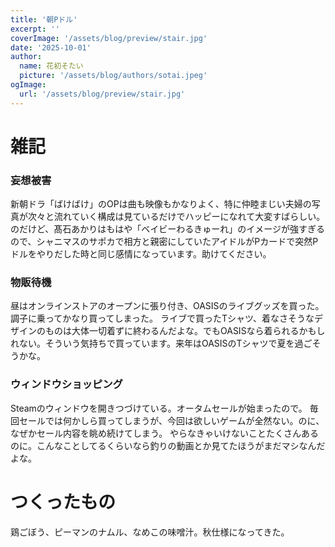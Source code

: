 ```yaml
---
title: '朝Pドル'
excerpt: ''
coverImage: '/assets/blog/preview/stair.jpg'
date: '2025-10-01'
author:
  name: 花初そたい
  picture: '/assets/blog/authors/sotai.jpeg'
ogImage:
  url: '/assets/blog/preview/stair.jpg'
---
```

# 雑記
### 妄想被害
新朝ドラ「ばけばけ」のOPは曲も映像もかなりよく、特に仲睦まじい夫婦の写真が次々と流れていく構成は見ているだけでハッピーになれて大変すばらしい。のだけど、髙石あかりはもはや「ベイビーわるきゅーれ」のイメージが強すぎるので、シャニマスのサポカで相方と親密にしていたアイドルがPカードで突然Pドルをやりだした時と同じ感情になっています。助けてください。

### 物販待機
昼はオンラインストアのオープンに張り付き、OASISのライブグッズを買った。調子に乗ってかなり買ってしまった。
ライブで買ったTシャツ、着なさそうなデザインのものは大体一切着ずに終わるんだよな。でもOASISなら着られるかもしれない。そういう気持ちで買っています。来年はOASISのTシャツで夏を過ごそうかな。

### ウィンドウショッピング
Steamのウィンドウを開きつづけている。オータムセールが始まったので。
毎回セールでは何かしら買ってしまうが、今回は欲しいゲームが全然ない。のに、なぜかセール内容を眺め続けてしまう。
やらなきゃいけないことたくさんあるのに。こんなことしてるくらいなら釣りの動画とか見てたほうがまだマシなんだよな。

# つくったもの
鶏ごぼう、ピーマンのナムル、なめこの味噌汁。秋仕様になってきた。